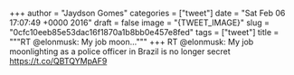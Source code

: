 
+++
author = "Jaydson Gomes"
categories = ["tweet"]
date = "Sat Feb 06 17:07:49 +0000 2016"
draft = false
image = "{TWEET_IMAGE}"
slug = "0cfc10eeb85e53dac16f1870a1b8bb0e457e8fed"
tags = ["tweet"]
title = """RT @elonmusk: My job moon..."""
+++
RT @elonmusk: My job moonlighting as a police officer in Brazil is no longer secret
https://t.co/QBTQYMpAF9
